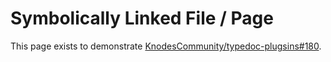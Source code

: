 # Symbolically Linked File / Page

This page exists to demonstrate
[KnodesCommunity/typedoc-plugsins#180](https://github.com/KnodesCommunity/typedoc-plugins/issues/180).
